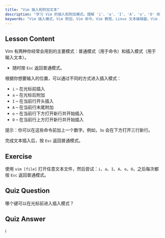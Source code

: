 ```yaml
---
title: "Vim 插入和附加文本"
description: "学习 Vim 的插入和附加模式。理解 'i'、'a'、'I'、'A'、'o'、'O' 命令，以实现高效的文本编辑。立即提升你的 Vim 技能！"
keywords: "Vim 插入模式，Vim 附加，Vim 命令，Vim 教程，Linux 文本编辑器，Vim 初学者，Vim 指南，Vim 'i' 'a'"
---
```


## Lesson Content

Vim 有两种你经常会用到的主要模式：普通模式（用于命令）和插入模式（用于输入文本）。

- 随时按 `Esc` 返回普通模式。

根据你想要输入的位置，可以通过不同的方式进入插入模式：

- `i` – 在光标前插入
- `a` – 在光标后附加
- `I` – 在当前行开头插入
- `A` – 在当前行末尾附加
- `o` – 在当前行下方打开新行并开始插入
- `O` – 在当前行上方打开新行并开始插入

提示：你可以在这些命令前加上一个数字。例如，`3o` 会在下方打开三行新行。

完成文本插入后，按 `Esc` 返回普通模式。

## Exercise

使用 `vim [file]` 打开任意文本文件，然后尝试：`i`、`a`、`I`、`A`、`o`、`O`，之后每次都按 `Esc` 返回普通模式。

## Quiz Question

哪个键可以在光标前进入插入模式？

## Quiz Answer

i
